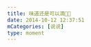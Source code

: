```yaml
---
title: 味道还是可以滴😬😬
date: 2014-10-12 12:37:51
mCategories: [说说]
type: moment
---
```


<div id="pics-20141012123751"></div>

<script>
var data = [
    {"link": "2014-10-12_000000.webp", "type": "shuoshuo"}
];
picsRender(data, "pics-20141012123751");
</script>
